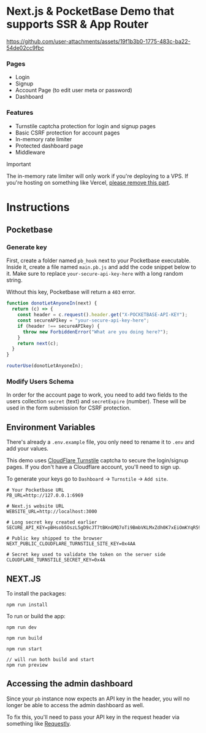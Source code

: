 # Next.js & PocketBase Demo that supports SSR & App Router


https://github.com/user-attachments/assets/19f1b3b0-1775-483c-ba22-54de02cc9fbc






### Pages

- Login
- Signup
- Account Page (to edit user meta or password)
- Dashboard

### Features

- Turnstile captcha protection for login and signup pages
- Basic CSRF protection for account pages
- In-memory rate limiter
- Protected dashboard page
- Middleware

> [!IMPORTANT] 
> The in-memory rate limiter will only work if you're deploying to a VPS. If you're hosting on something 
> like Vercel, [please remove this part](https://github.com/Babylon1999/nextjs-pocketbase-starter-ssr/blob/0c69916e67fbafb360368facad5742e4c877e9de/pb/pbAccount.ts#L27-L32).
> 
# Instructions

## Pocketbase

### Generate key
First, create a folder named `pb_hook` next to your Pocketbase executable. Inside it, create a file named `main.pb.js` and add the code snippet below to it. Make sure to replace `your-secure-api-key-here` with a long random string. 

Without this key, Pocketbase will return a `403` error.

```javascript
function donotLetAnyoneIn(next) {
  return (c) => {
    const header = c.request().header.get("X-POCKETBASE-API-KEY");
    const secureAPIkey = "your-secure-api-key-here";
    if (header !== secureAPIkey) {
      throw new ForbiddenError("What are you doing here?");
    }
    return next(c);
  }
}

routerUse(donotLetAnyoneIn);
```
### Modify Users Schema

In order for the account page to work, you need to add two fields to the users collection `secret` (text) and `secretExpire` (number). These will be used in the form submission for CSRF protection.


## Environment Variables

There's already a  `.env.example` file, you only need to rename it to `.env` and add your values.

This demo uses [CloudFlare Turnstile](https://www.cloudflare.com/en-gb/products/turnstile/) captcha to secure the login/signup pages. If you don't have a Cloudflare account, you'll need to sign up.

 To generate your keys go to  `Dashboard` -> `Turnstile` -> `Add site`.

```env
# Your Pocketbase URL
PB_URL=http://127.0.0.1:6969

# Next.js website URL
WEBSITE_URL=http://localhost:3000

# Long secret key created earlier
SECURE_API_KEY=pBHsob5OszL5gD9cJT7tBKnGMQ7oTi9BmbVKLMxZdh0K7xEiOmKYqR59k8NIO7eb5LtM5Qvev9K8tLnOLvTCBnejiiR5HJ3x9BXvqLITjod7AAaeWEUT0E9I2Ti5sjO3

# Public key shipped to the browser
NEXT_PUBLIC_CLOUDFLARE_TURNSTILE_SITE_KEY=0x4AA

# Secret key used to validate the token on the server side
CLOUDFLARE_TURNSTILE_SECRET_KEY=0x4A
```


## NEXT.JS

To install the packages:

    npm run install


To run or build the app:

```
npm run dev

npm run build

npm run start

// will run both build and start
npm run preview
```

## Accessing the admin dashboard

Since your `pb` instance now expects an API key in the header, you will no longer be able to access the admin dashboard as well. 

To fix this, you'll need to pass your API key in the request header via something like [Requestly](https://requestly.com/).

